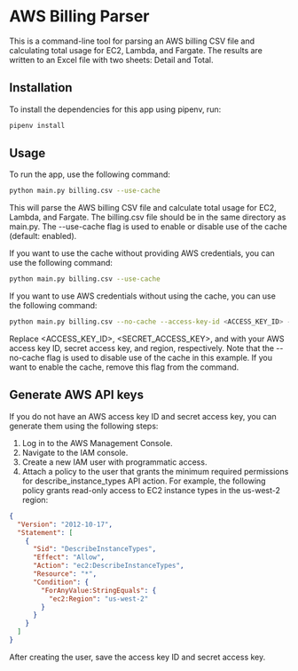 # AWS Billing Parser

This is a command-line tool for parsing an AWS billing CSV file and calculating total usage for EC2, Lambda, and Fargate. The results are written to an Excel file with two sheets: Detail and Total.

## Installation

To install the dependencies for this app using pipenv, run:

```bash
pipenv install
```

## Usage

To run the app, use the following command:

```bash
python main.py billing.csv --use-cache
```

This will parse the AWS billing CSV file and calculate total usage for EC2, Lambda, and Fargate. The billing.csv file should be in the same directory as main.py. The --use-cache flag is used to enable or disable use of the cache (default: enabled).

If you want to use the cache without providing AWS credentials, you can use the following command:

```bash
python main.py billing.csv --use-cache
```

If you want to use AWS credentials without using the cache, you can use the following command:

```bash
python main.py billing.csv --no-cache --access-key-id <ACCESS_KEY_ID> --secret-access-key <SECRET_ACCESS_KEY> --region <REGION>
```

Replace <ACCESS_KEY_ID>, <SECRET_ACCESS_KEY>, and <REGION> with your AWS access key ID, secret access key, and region, respectively. Note that the --no-cache flag is used to disable use of the cache in this example. If you want to enable the cache, remove this flag from the command.

## Generate AWS API keys

If you do not have an AWS access key ID and secret access key, you can generate them using the following steps:

1. Log in to the AWS Management Console.
2. Navigate to the IAM console.
3. Create a new IAM user with programmatic access.
4. Attach a policy to the user that grants the minimum required permissions for describe_instance_types API action. For example, the following policy grants read-only access to EC2 instance types in the us-west-2 region:

```json
{
  "Version": "2012-10-17",
  "Statement": [
    {
      "Sid": "DescribeInstanceTypes",
      "Effect": "Allow",
      "Action": "ec2:DescribeInstanceTypes",
      "Resource": "*",
      "Condition": {
        "ForAnyValue:StringEquals": {
          "ec2:Region": "us-west-2"
        }
      }
    }
  ]
}
```

After creating the user, save the access key ID and secret access key.
